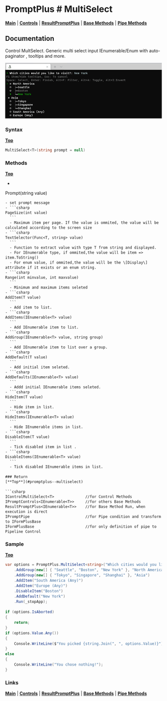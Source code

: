 # PromptPlus # MultiSelect
[**Main**](index.md#help) | 
[**Controls**](index.md#apis) |
[**ResultPromptPlus**](resultpromptplus) |
[**Base Methods**](basemethods) |
[**Pipe Methods**](pipemethods)


## Documentation
Control MultSelect. Generic multi select input IEnumerable/Enum with auto-paginator , tooltips and more.

![](./images/MultSelect.gif)

### Syntax
[**Top**](#promptplus--multiselect)

```csharp
MultiSelect<T>(string prompt = null)
```

 ### Methods
[**Top**](#promptplus--multiselect)


- ```csharp
 Prompt(string value)
  ``` 
  - set prompt message
- ```csharp
  PageSize(int value)
    ```
    - Maximum item per page. If the value is ommited, the value will be calculated according to the screen size
- ```csharp
  TextSelector(Func<T, string> value)
    ```
    - Function to extract value with type T from string and displayed.
    - For IEnumerable type, if ommited,the value will be item => item.ToString()
    - For enum value, if ommited,the value will be the \[Display\] attribute if it exists or an enum string.
- ```csharp
  Range(int minvalue, int maxvalue)
    ```
    - Minimum and maximum items seleted
- ```csharp
  AddItem(T value)
    ```
    - Add item to list.
- ```csharp
  AddItems(IEnumerable<T> value)
    ```
    - Add IEnumerable item to list.
- ```csharp
  AddGroup(IEnumerable<T> value, string group)
    ```
    - Add IEnumerable item to list over a group.
- ```csharp
  AddDefault(T value)
    ```
    - Add initial item seleted.
- ```csharp
  AddDefaults(IEnumerable<T> value)
    ```
    - Addd initial IEnumerable items seleted.
- ```csharp
  HideItem(T value)
    ```
    - Hide item in list.
- ```csharp
  HideItems(IEnumerable<T> value)
    ```
    - Hide IEnumerable items in list.
- ```csharp
  DisableItem(T value)
    ```
    - Tick disabled item in list .
- ```csharp
  DisableItems(IEnumerable<T> value)
    ```
    - Tick disabled IEnumerable items in list.

### Return
[**Top**](#promptplus--multiselect)

```csharp
IControlMultiSelect<T>              //for Control Methods
IPromptControls<IEnumerable<T>>     //for others Base Methods
ResultPromptPlus<IEnumerable<T>>    //for Base Method Run, when execution is direct 
IPromptPipe                         //for Pipe condition and transform to IFormPlusBase 
IFormPlusBase                       //for only definition of pipe to Pipeline Control
```

### Sample
[**Top**](#promptplus--multiselect)

```csharp
var options = PromptPlus.MultiSelect<string>("Which cities would you like to visit?")
    .AddGroup(new[] { "Seattle", "Boston", "New York" }, "North America")
    .AddGroup(new[] { "Tokyo", "Singapore", "Shanghai" }, "Asia")
    .AddItem("South America (Any)")
    .AddItem("Europe (Any)")
    .DisableItem("Boston")
    .AddDefault("New York")
    .Run(_stopApp);

if (options.IsAborted)
{
    return;
}
if (options.Value.Any())
{
    Console.WriteLine($"You picked {string.Join(", ", options.Value)}");
}
else
{
    Console.WriteLine("You chose nothing!");
}
```

### Links
[**Main**](index.md#help) | 
[**Controls**](index.md#apis) |
[**ResultPromptPlus**](resultpromptplus) |
[**Base Methods**](basemethods) |
[**Pipe Methods**](pipemethods)
